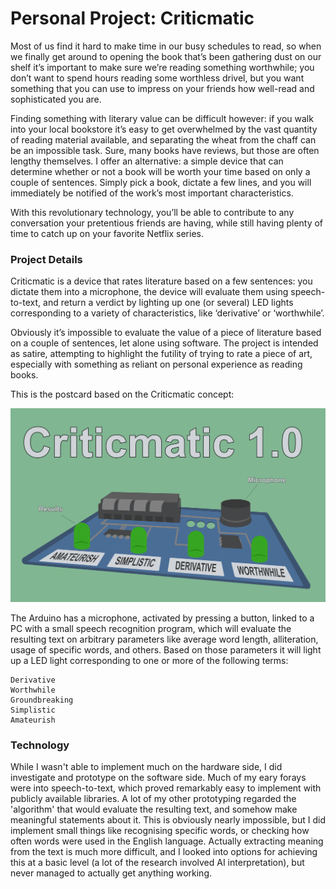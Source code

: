 # Personal Project: Criticmatic

Most of us find it hard to make time in our busy schedules to read, so when we finally get around to opening the book that’s been gathering dust on our shelf it’s important to make sure we’re reading something worthwhile; you don’t want to spend hours reading some worthless drivel, but you want something that you can use to impress on your friends how well-read and sophisticated you are.

Finding something with literary value can be difficult however: if you walk into your local bookstore it’s easy to get overwhelmed by the vast quantity of reading material available, and separating the wheat from the chaff can be an impossible task. Sure, many books have reviews, but those are often lengthy themselves. I offer an alternative: a simple device that can determine whether or not a book will be worth your time based on only a couple of sentences. Simply pick a book, dictate a few lines, and you will immediately be notified of the work’s most important characteristics.

With this revolutionary technology, you’ll be able to contribute to any conversation your pretentious friends are having, while still having plenty of time to catch up on your favorite Netflix series.

### Project Details

Criticmatic is a device that rates literature based on a few sentences: you dictate them into a microphone, the device will evaluate them using speech-to-text, and return a verdict by lighting up one (or several) LED lights corresponding to a variety of characteristics, like ‘derivative’ or ‘worthwhile’.

Obviously it’s impossible to evaluate the value of a piece of literature based on a couple of sentences, let alone using software. The project is intended as satire, attempting to highlight the futility of trying to rate a piece of art, especially with something as reliant on personal experience as reading books.

This is the postcard based on the Criticmatic concept:

![Criticmatic Postcard](Images/Postcard.png)

The Arduino has a microphone, activated by pressing a button, linked to a PC with a small speech recognition program, which will evaluate the resulting text on arbitrary parameters like average word length, alliteration, usage of specific words, and others. Based on those parameters it will light up a LED light corresponding to one or more of the following terms:

    Derivative
    Worthwhile
    Groundbreaking
    Simplistic
    Amateurish

### Technology
While I wasn't able to implement much on the hardware side, I did investigate and prototype on the software side. Much of my eary forays were into speech-to-text, which proved remarkably easy to implement with publicly available libraries. A lot of my other prototyping regarded the 'algorithm' that would evaluate the resulting text, and somehow make meaningful statements about it. This is obviously nearly impossible, but I did implement small things like recognising specific words, or checking how often words were used in the English language. Actually extracting meaning from the text is much more difficult, and I looked into options for achieving this at a basic level (a lot of the research involved AI interpretation), but never managed to actually get anything working.
